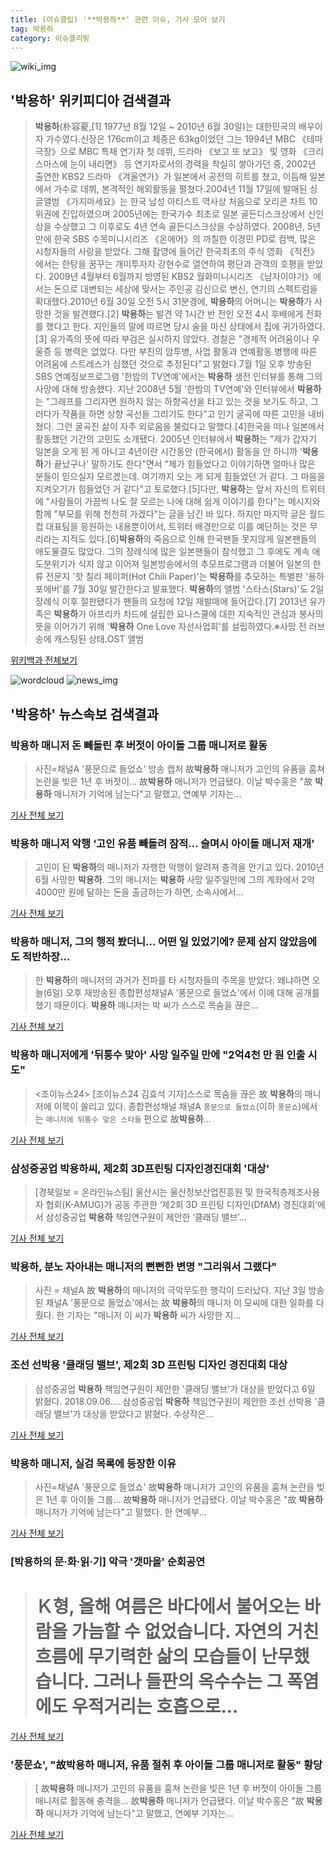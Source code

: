 ```yaml
---
title: (이슈클립) '**박용하**' 관련 이슈, 기사 모아 보기
tag: 박용하
category: 이슈클리핑
---
```

![wiki_img](https://user-images.githubusercontent.com/42597476/44503234-41136a80-a6d0-11e8-9071-6fc6418eafe4.png)
## **'**박용하**'** 위키피디아 검색결과
>**박용하**(朴容夏,[1] 1977년 8월 12일 ~ 2010년 6월 30일)는 대한민국의 배우이자 가수였다.신장은 176cm이고 체중은 63kg이었던 그는 1994년 MBC 《테마극장》으로 MBC 특채 연기자 첫 데뷔, 드라마 《보고 또 보고》 및 영화 《크리스마스에 눈이 내리면》 등 연기자로서의 경력을 착실히 쌓아가던 중, 2002년 출연한 KBS2 드라마 《겨울연가》가 일본에서 공전의 히트를 쳤고, 이듬해 일본에서 가수로 데뷔, 본격적인 해외활동을 펼쳤다.2004년 11월 17일에 발매된 싱글앨범 《가지마세요》는 한국 남성 아티스트 역사상 처음으로 오리콘 차트 10위권에 진입하였으며 2005년에는 한국가수 최초로 일본 골든디스크상에서 신인상을 수상했고 그 이후로도 4년 연속 골든디스크상을 수상하였다. 2008년, 5년 만에 한국 SBS 수목미니시리즈 《온에어》의 까칠한 이경민 PD로 컴백, 많은 시청자들의 사랑을 받았다. 그해 촬영에 들어간 한국최초의 주식 영화 《작전》에서는 한탕을 꿈꾸는 개미투자자 강현수로 열연하여 평단과 관객의 호평을 받았다. 2009년 4월부터 6월까지 방영된 KBS2 월화미니시리즈 《남자이야기》에서는 돈으로 대변되는 세상에 맞서는 주인공 김신으로 변신, 연기의 스펙트럼을 확대했다.2010년 6월 30일 오전 5시 31분경에, **박용하**의 어머니는 **박용하**가 사망한 것을 발견했다.[2] **박용하**는 발견 약 1시간 반 전인 오전 4시 후배에게 전화를 했다고 한다. 지인들의 말에 따르면 당시 술을 마신 상태에서 집에 귀가하였다.[3] 유가족의 뜻에 따라 부검은 실시하지 않았다. 경찰은 "경제적 어려움이나 우울증 등 병력은 없었다. 다만 부친의 암투병, 사업 활동과 연예활동 병행에 따른 어려움에 스트레스가 심했던 것으로 추정된다"고 밝혔다.7월 1일 오후 방송된 SBS 연예정보프로그램 '한밤의 TV연예'에서는 **박용하** 생전 인터뷰를 통해 그의 사망에 대해 방송했다. 지난 2008년 5월 '한밤의 TV연예'와 인터뷰에서 **박용하**는 "그래프를 그리자면 원하지 않는 하향곡선을 타고 있는 것을 보기도 하고, 그러다가 작품을 하면 상향 곡선을 그리기도 한다"고 인기 굴곡에 따른 고민을 내비쳤다. 그런 굴곡진 삶이 자주 외로움을 불렀다고 말했다.[4]한국을 떠나 일본에서 활동했던 기간의 고민도 소개됐다. 2005년 인터뷰에서 **박용하**는 "제가 갑자기 일본을 오게 된 게 아니고 4년이란 시간동안 (한국에서) 활동을 안 하니까 '**박용하**가 끝났구나' 말하기도 한다"면서 "제가 힘들었다고 이야기하면 얼마나 많은 분들이 믿으실지 모르겠는데. 여기까지 오는 게 되게 힘들었던 거 같다. 그 마음을 지켜오기가 힘들었던 거 같다"고 토로했다.[5]다만, **박용하**는 앞서 자신의 트위터에 "사람들이 가끔씩 나도 잘 모르는 나에 대해 쉽게 이야기를 한다"는 메시지와 함께 "부모를 위해 천천히 가겠다"는 글을 남긴 바 있다. 하지만 마지막 글은 월드컵 대표팀을 응원하는 내용뿐이어서, 트위터 배경만으로 이를 예단하는 것은 무리라는 지적도 있다.[6]**박용하**의 죽음으로 인해 한국팬들 못지않게 일본팬들의 애도물결도 많았다. 그의 장례식에 많은 일본팬들이 참석했고 그 후에도 계속 애도분위기가 식지 않고 이어져 일본방송에서의 추모프로그램과 더불어 일본의 한류 전문지 '핫 칠리 페이퍼(Hot Chili Paper)'는 **박용하**를 추모하는 특별판 '용하 포에버'를 7월 30일 발간한다고 발표했다. **박용하**의 앨범 '스타스(Stars)'도 2일 장례식 이후 절판됐다가 팬들의 요청에 12일 재발매에 들어갔다.[7] 2013년 유가족은 **박용하**가 아프리카 차드에 설립한 요나스쿨에 대한 지속적인 관심과 봉사의 뜻을 이어가기 위해 '**박용하** One Love 자선사업회'를 설립하였다.※사망 전 러브송에 캐스팅된 상태.OST 앨범

<a href="https://ko.wikipedia.org/wiki/박용하" target="_blank">위키백과 전체보기</a>

![wordcloud](https://s3.ap-northeast-2.amazonaws.com/lyrics101-wordcloud/2018-09-06-1536213729.png)
![news_img](https://user-images.githubusercontent.com/42597476/44507050-1206f400-a6e4-11e8-8d98-7ffbfebb353f.png)
## **'**박용하**'** 뉴스속보 검색결과
### **박용하** 매니저 돈 빼돌린 후 버젓이 아이돌 그룹 매니저로 활동

>사진=채널A '풍문으로 들었쇼' 방송 캡처 故**박용하** 매니저가 고인의 유품을 훔쳐 논란을 빚은 1년 후 버젓이... 故**박용하** 매니저가 언급됐다. 이날 박수홍은 "故 **박용하** 매니저가 기억에 남는다"고 말했고, 연예부 기자는...

<a href="http://news20.busan.com/controller/newsController.jsp?newsId=20180906000111" target="_blank">기사 전체 보기</a>

### **박용하** 매니저 악행 ‘고인 유품 빼돌려 잠적… 슬며시 아이돌 매니저 재개’

>고인이 된 **박용하**의 매니저가 자행한 악행이 알려져 충격을 안기고 있다. 2010년 6월 사망한 **박용하**. 그의 매니저는 **박용하** 사망 일주일만에 그의 계좌에서 2억 4000만 원에 달하는 돈을 출금하는가 하면, 소속사에서...

<a href="http://www.kookje.co.kr/news2011/asp/newsbody.asp?code=0500&key=20180906.99099002387" target="_blank">기사 전체 보기</a>

### **박용하** 매니저, 그의 행적 봤더니... 어떤 일 있었기에? 문제 삼지 않았음에도 적반하장...

>한 **박용하**의 매니저의 과거가 전파를 타 시청자들의 주목을 받았다. 왜냐하면 오늘(6일) 오후 재방송된 종합편성채널A '풍문으로 들었쇼'에서 이에 대해 공개를 했기 때문이다. **박용하** 매니저는 박 씨가 스스로 목숨을 끊은...

<a href="http://www.mediajeju.com/news/articleView.html?idxno=309239" target="_blank">기사 전체 보기</a>

### **박용하** 매니저에게 '뒤통수 맞아' 사망 일주일 만에 "2억4천 만 원 인출 시도"

><조이뉴스24> [조이뉴스24 김효석 기자]스스로 목숨을 끊은 故 **박용하**의 매니저에 이목이 쏠리고 있다. 종합편성채널 채널A `풍문으로 들었쇼`(이하 `풍문쇼`)에서는 `매니저에 뒤통수 맞은 스타들` 편으로 故**박용하**...

<a href="http://joynews.inews24.com/php/news_view.php?g_menu=700100&g_serial=1123747&rrf=nv" target="_blank">기사 전체 보기</a>

### 삼성중공업 **박용하**씨, 제2회 3D프린팅 디자인경진대회 '대상'

>[경북일보 = 온라인뉴스팀] 울산시는 울산정보산업진흥원 및 한국적층제조사용자 협회(K-AMUG)가 공동 주관한 ‘제2회 3D 프린팅 디자인(DfAM) 경진대회’에서 삼성중공업 **박용하** 책임연구원이 제안한 ‘클래딩 밸브’...

<a href="http://www.kyongbuk.co.kr/?mod=news&act=articleView&idxno=1037258" target="_blank">기사 전체 보기</a>

### **박용하**, 분노 자아내는 매니저의 뻔뻔한 변명 "그리워서 그랬다"

>사진 = 채널A 故 **박용하**의 매니저의 극악무도한 행각이 드러났다. 지난 3일 방송된 채널A '풍문으로 들었쇼'에서는 故 **박용하**의 매니저 이 모씨에 대한 일화를 다뤘다. 한 기자는 "매니저 이 씨가 **박용하** 씨가 사망한 지...

<a href="http://www.dailygrid.net/news/articleView.html?idxno=92971" target="_blank">기사 전체 보기</a>

### 조선 선박용 '클래딩 밸브', 제2회 3D 프린팅 디자인 경진대회 대상

>삼성중공업 **박용하** 책임연구원이 제안한 '클래딩 밸브'가 대상을 받았다고 6일 밝혔다. 2018.09.06.... 삼성중공업 **박용하** 책임연구원이 제안한 조선 선박용 '클래딩 밸브'가 대상을 받았다고 밝혔다. 수상작은...

<a href="http://www.newsis.com/view/?id=NISX20180906_0000410765&cID=10814&pID=10800" target="_blank">기사 전체 보기</a>

### **박용하** 매니저, 실검 목록에 등장한 이유

>사진=채널A '풍문으로 들었쇼' 故**박용하** 매니저가 고인의 유품을 훔쳐 논란을 빚은 1년 후 아이돌 그룹... 故**박용하** 매니저가 언급됐다. 이날 박수홍은 "故 **박용하** 매니저가 기억에 남는다"고 말했다. 한 연예부...

<a href="http://www.nextdaily.co.kr/news/article.html?id=20180905800087" target="_blank">기사 전체 보기</a>

### [**박용하**의 문·화·읽·기] 악극 '갯마을' 순회공연

># Ｋ형, 올해 여름은 바다에서 불어오는 바람을 가늠할 수 없었습니다.  자연의 거친 흐름에 무기력한 삶의 모습들이 난무했습니다. 그러나 들판의 옥수수는 그 폭염에도 우적거리는 호흡으로...

<a href="http://www.iusm.co.kr/news/articleView.html?idxno=815529" target="_blank">기사 전체 보기</a>

### '풍문쇼', "故**박용하** 매니저, 유품 절취 후 아이돌 그룹 매니저로 활동" 황당

>[ 故**박용하** 매니저가 고인의 유품을 훔쳐 논란을 빚은 1년 후 버젓이 아이돌 그룹 매니저로 활동해 충격을... 故**박용하** 매니저가 언급됐다. 이날 박수홍은 "故 **박용하** 매니저가 기억에 남는다"고 말했고, 연예부 기자는...

<a href="http://www.mydaily.co.kr/new_yk/html/read.php?newsid=201809040426297780&ext=na" target="_blank">기사 전체 보기</a>


